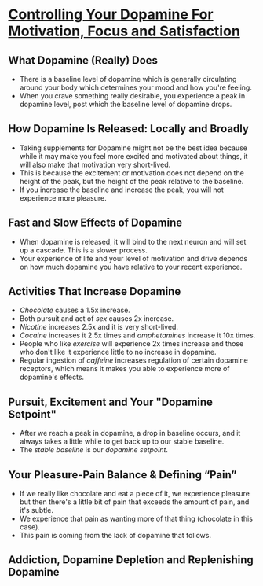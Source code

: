 # [Controlling Your Dopamine For Motivation, Focus and Satisfaction](https://www.youtube.com/watch?v=QmOF0crdyRU&t=20s&ab_channel=AndrewHuberman)

## What Dopamine (Really) Does

- There is a baseline level of dopamine which is generally circulating around your body which determines your mood and how you're feeling.
- When you crave something really desirable, you experience a peak in dopamine level, post which the baseline level of dopamine drops.

## How Dopamine Is Released: Locally and Broadly

- Taking supplements for Dopamine might not be the best idea because while it may make you feel more excited and motivated about things, it will also make that motivation very short-lived.
- This is because the excitement or motivation does not depend on the height of the peak, but the height of the peak relative to the baseline.
- If you increase the baseline and increase the peak, you will not experience more pleasure.

## Fast and Slow Effects of Dopamine

- When dopamine is released, it will bind to the next neuron and will set up a cascade. This is a slower process.
- Your experience of life and your level of motivation and drive depends on how much dopamine you have relative to your recent experience.

## Activities That Increase Dopamine

- *Chocolate* causes a 1.5x increase.
- Both pursuit and act of *sex* causes 2x increase.
- *Nicotine* increases 2.5x and it is very short-lived.
- *Cocaine* increases it 2.5x times and *amphetamines* increase it 10x times.
- People who like *exercise* will experience 2x times increase and those who don't like it experience little to no increase in dopamine.
- Regular ingestion of *caffeine* increases regulation of certain dopamine receptors, which means it makes you able to experience more of dopamine's effects.

## Pursuit, Excitement and Your "Dopamine Setpoint"

- After we reach a peak in dopamine, a drop in baseline occurs, and it always takes a little while to get back up to our stable baseline.
- The _stable baseline_ is our _dopamine setpoint_.

## Your Pleasure-Pain Balance & Defining “Pain”

- If we really like chocolate and eat a piece of it, we experience pleasure but then there's a little bit of pain that exceeds the amount of pain, and it's subtle.
- We experience that pain as wanting more of that thing (chocolate in this case).
- This pain is coming from the lack of dopamine that follows.

## Addiction, Dopamine Depletion and Replenishing Dopamine

